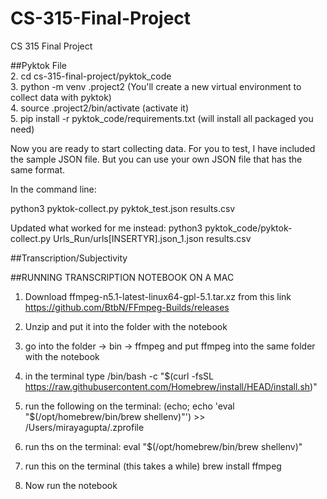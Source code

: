 # CS-315-Final-Project
CS 315 Final Project  <br />

##Pyktok File <br />
2. cd cs-315-final-project/pyktok_code <br />
3. python -m venv .project2  (You'll create a new virtual environment to collect data with pyktok) <br />
4. source .project2/bin/activate (activate it) <br />
5. pip install -r pyktok_code/requirements.txt (will install all packaged you need) <br />

Now you are ready to start collecting data. For you to test, I have included the sample JSON file. But you can use your own JSON file that has the same format. <br />

In the command line: <br />

python3 pyktok-collect.py pyktok_test.json results.csv

Updated what worked for me instead:
python3 pyktok_code/pyktok-collect.py Urls_Run/urls[INSERTYR].json_1.json results.csv

##Transcription/Subjectivity


##RUNNING TRANSCRIPTION NOTEBOOK ON A MAC
1. Download ffmpeg-n5.1-latest-linux64-gpl-5.1.tar.xz from this link https://github.com/BtbN/FFmpeg-Builds/releases
2. Unzip and put it into the folder with the notebook
3. go into the folder -> bin -> ffmpeg and put ffmpeg into the same folder with the notebook
4. in the terminal type 
/bin/bash -c "$(curl -fsSL https://raw.githubusercontent.com/Homebrew/install/HEAD/install.sh)"

5. run the following on the terminal: 
(echo; echo 'eval "$(/opt/homebrew/bin/brew shellenv)"') >> /Users/mirayagupta/.zprofile

6. run ths on the terminal: 
eval "$(/opt/homebrew/bin/brew shellenv)"

7. run this on the terminal (this takes a while)
brew install ffmpeg

8. Now run the notebook
